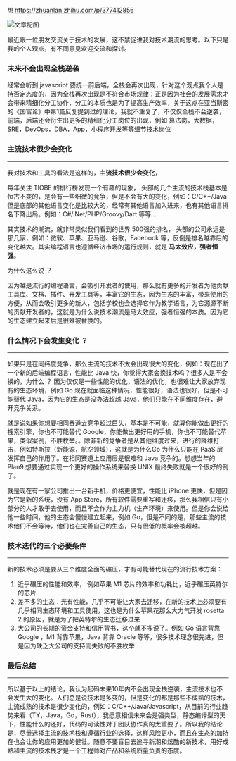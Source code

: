#! https://zhuanlan.zhihu.com/p/377412856
<!-- ### 我对技术潮流的一点看法 -->

![文章配图](https://pcloud-1258173945.cos.ap-guangzhou.myqcloud.com/uPic/FB235D95-96F3-4A5E-BA45-BE765129F464_1_105_c.jpeg)


最近跟一位朋友交流关于技术的发展，这不禁促进我对技术潮流的思考。以下只是我的个人观点，有不同意见欢迎交流和探讨。

### 未来不会出现全栈逆袭
经常会听到 javascript 要统一前后端，全栈会再次出现，针对这个观点我个人是持否定态度的，因为全栈再次出现是不符合市场规律：正是因为社会的发展需求才会带来精细化分工协作，分工的本质也是为了提高生产效率，关于这点在亚当斯密的《国富论》中第1篇反复提到过的理论，我就不重复了，不仅仅全栈不会逆袭，前端，后端还会衍生出更多的精细化分工岗位的出现，例如 算法岗，大数据，SRE，DevOps，DBA，App，小程序开发等等细节技术岗位

### 主流技术很少会变化
---
我对技术和工具的看法是这样的，**主流技术很少会变化**，

每年关注 TIOBE 的排行榜发现一个有趣的现象，
头部的几个主流的技术栈基本是恒古不变的，是会有一些细微的竞争，但是不会有大的变化，例如：C/C++/Java
但是底部的其他语言变化是比较大的，经常有其他语言加入进来，也有其他语言排名下降出局。例如：C#/.Net/PHP/Groovy/Dart 等等…

其实技术的潮流，就非常类似我们看到的世界 500强的排名，
头部的公司永远是那几家，例如：微软、苹果、亚马逊、谷歌，Facebook 等，反倒是排名越靠后的变化越大。其实编程语言也遵循经济市场的运行规则，就是 **马太效应，强者恒强**。

为什么这么说 ？

因为越是流行的编程语言，会吸引开发者的使用，那么就有更多的开发者为他贡献工具库、文档、插件、开发工具等，丰富它的生态，因为生态的丰富，带来使用的方便，从而会吸引更多的新人，包括学校也会选择它作为教学语言，为它源源不断的贡献开发者的，这就是为什么说技术潮流是马太效应，强者恒强的本质。因为它的生态建立起来后是很难被替换的。

### 什么情况下会发生变化 ？
---
如果只是在同纬度竞争，那么主流的技术不太会出现很大的变化，例如：现在出了一个新的后端编程语言，性能比 Java 快，你觉得大家会换技术吗？很多人是不会换的，为什么 ？
因为仅仅是一些性能的优化，语法的优化，也很难让大家放弃现有的生态环境，例如 Go 现在就面临这种情况，性能很好，语法也很好，但是不可能替代 Java，因为它的生态是没办法超越 Java，他们只能在不同维度存在，避开竞争关系。

就是说如果你想要相同赛道去竞争超过巨头，基本是不可能，就算你能做出更好的搜索引擎，你也不可能替代 Google，你能做出更好用的手机，你也不可能替代苹果，类似案例，不胜枚举。。除非新的竞争者是从其他维度过来，进行的降维打击，例如特斯拉（新能源，航空领域），这就是为什么Go 为什么只能在 PaaS 层发挥自己的作用了。在相同赛道上应用层是很难和 Java 竞争的。想想当年的 Plan9 想要通过实现一个更好的操作系统来替换 UNIX 最终失败就是一个很好的例子。

就是现在有一家公司推出一台新手机，价格更便宜，性能比 iPhone 更快，但是因为它是新的系统，没有 App Store，所有软件需要重写和迁移，那么我相信只有小部分的人才敢于去使用，而且不会作为主力机（生产环境）来使用。但是你会说给他一些时间，他的生态会慢慢建立起来，例如 Go，但是不同的是，那些主流的技术他们不会等待，他们也在完善自己的生态，只有很低的概率会被超越。



### 技术迭代的三个必要条件
---
新的技术必须是要从三个维度全面的碾压，才有可能替代现在的流行技术方案：
1. 近乎碾压的性能和效率， 例如苹果 M1 芯片的效率和功耗比，近乎碾压英特尔的芯片
2. 差不多的生态：光有性能，几乎不可能让大家去迁移，在新的技术上必须要有几乎相同生态环境和工具使用，这也是为什么苹果花那么大力气开发 rosetta 2 的原因，就是为了把英特尔的生态迁移过来
3. 大公司的长期的资金支持和信用背书，这个就不多说了。例如 Go 语言背靠 Google ，M1 背靠苹果，Java 背靠 Oracle 等等，很多技术理念很先进，但是因为缺乏大公司的支持而失败的不胜枚举


### 最后总结
---
所以基于以上的结论，我认为起码未来10年内不会出现全栈逆袭，主流技术也不会发生大的变化。人们总是说技术是多变的，但是变化的都是那些不成熟的技术，主流成熟的技术是很少变化的，例如：C/C++/Java/Javascript，从目前的行业趋势来看（TY，Java，Go，Rust），我愿意相信未来会是强类型，静态编译型的天下，性能什么的还好，代码的可读性对于团队协作真的太重要了。所以我的结论是，尽量选择主流的技术栈和遵循行业的选择，这样风险更小，而且在生态的加持在也会让你的应用更加的健壮。随意不要盲目去追寻新潮和炫酷的新技术，用好成熟和主流的技术栈才是一个工程师对产品和系统质量负责的态度。